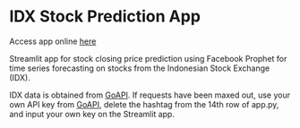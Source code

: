 # IDX Stock Prediction App
Access app online [here](https://idx-stock-prediction.streamlit.app/)

Streamlit app for stock closing price prediction using Facebook Prophet for time series forecasting on stocks from the Indonesian Stock Exchange (IDX).

IDX data is obtained from [GoAPI](https://wwww.goapi.id/).
If requests have been maxed out, use your own API key from [GoAPI](https://wwww.goapi.id/), delete the hashtag from the 14th row of app.py, and input your own key on the Streamlit app.
